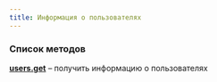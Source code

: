 ```yaml
---
title: Информация о пользователях
---
```


### Список методов ###

[**users.get**](users.get.html) – получить информацию о пользователях

